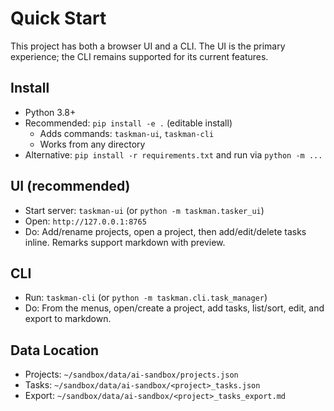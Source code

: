 # Quick Start

This project has both a browser UI and a CLI. The UI is the primary experience; the CLI remains supported for its current features.

## Install

- Python 3.8+
- Recommended: `pip install -e .` (editable install)
  - Adds commands: `taskman-ui`, `taskman-cli`
  - Works from any directory
- Alternative: `pip install -r requirements.txt` and run via `python -m ...`

## UI (recommended)

- Start server: `taskman-ui` (or `python -m taskman.tasker_ui`)
- Open: `http://127.0.0.1:8765`
- Do: Add/rename projects, open a project, then add/edit/delete tasks inline. Remarks support markdown with preview.

## CLI

- Run: `taskman-cli` (or `python -m taskman.cli.task_manager`)
- Do: From the menus, open/create a project, add tasks, list/sort, edit, and export to markdown.

## Data Location

- Projects: `~/sandbox/data/ai-sandbox/projects.json`
- Tasks: `~/sandbox/data/ai-sandbox/<project>_tasks.json`
- Export: `~/sandbox/data/ai-sandbox/<project>_tasks_export.md`
